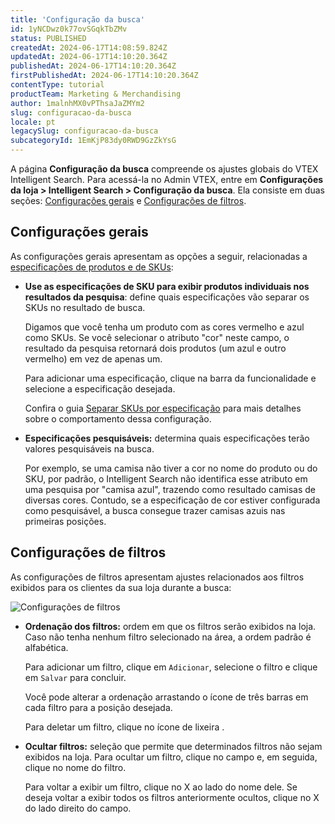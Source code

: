 ```yaml
---
title: 'Configuração da busca'
id: 1yNCDwz0k77ovSGqkTbZMv
status: PUBLISHED
createdAt: 2024-06-17T14:08:59.824Z
updatedAt: 2024-06-17T14:10:20.364Z
publishedAt: 2024-06-17T14:10:20.364Z
firstPublishedAt: 2024-06-17T14:10:20.364Z
contentType: tutorial
productTeam: Marketing & Merchandising
author: 1malnhMX0vPThsaJaZMYm2
slug: configuracao-da-busca
locale: pt
legacySlug: configuracao-da-busca
subcategoryId: 1EmKjP83dy0RWD9GzZkYsG
---
```


A página **Configuração da busca** compreende os ajustes globais do VTEX Intelligent Search. Para acessá-la no Admin VTEX, entre em **Configurações da loja > Intelligent Search > Configuração da busca**. Ela consiste em duas seções: [Configurações gerais](#configuracoes-gerais) e [Configurações de filtros](#configuracoes-de-filtros).

## Configurações gerais

As configurações gerais apresentam as opções a seguir, relacionadas a [especificações de produtos e de SKUs](https://help.vtex.com/pt/tracks/catalogo-101--5AF0XfnjfWeopIFBgs3LIQ/2NQoBv8m4Yz3oQaLgDRagP):

* **Use as especificações de SKU para exibir produtos individuais nos resultados da pesquisa**: define quais especificações vão separar os SKUs no resultado de busca.

    Digamos que você tenha um produto com as cores vermelho e azul como SKUs. Se você selecionar o atributo "cor" neste campo, o resultado da pesquisa retornará dois produtos (um azul e outro vermelho) em vez de apenas um.

    Para adicionar uma especificação, clique na barra da funcionalidade e selecione a especificação desejada.

    Confira o guia [Separar SKUs por especificação](https://help.vtex.com/pt/tracks/vtex-intelligent-search--19wrbB7nEQcmwzDPl1l4Cb/5uVxuWxTA8VvLX3G8UCcUE) para mais detalhes sobre o comportamento dessa configuração. 

* **Especificações pesquisáveis:** determina quais especificações terão valores pesquisáveis na busca.

    Por exemplo, se uma camisa não tiver a cor no nome do produto ou do SKU, por padrão, o Intelligent Search não identifica esse atributo em uma pesquisa por "camisa azul", trazendo como resultado camisas de diversas cores. Contudo, se a especificação de cor estiver configurada como pesquisável, a busca consegue trazer camisas azuis nas primeiras posições.

## Configurações de filtros

As configurações de filtros apresentam ajustes relacionados aos filtros exibidos para os clientes da sua loja durante a busca:

![Configurações de filtros](https://images.ctfassets.net/alneenqid6w5/mSm3lqR5H5pTn1AVrhYk8/d30c6a13e65de39d0273a014abf55781/configuracoes_de_filtro_pt.png)

* **Ordenação dos filtros:** ordem em que os filtros serão exibidos na loja. Caso não tenha nenhum filtro selecionado na área, a ordem padrão é alfabética.

    Para adicionar um filtro, clique em `Adicionar`, selecione o filtro e clique em `Salvar` para concluir.

    Você pode alterar a ordenação arrastando o ícone de três barras <i class="fas fa-grip-vertical"></i> em cada filtro para a posição desejada.

    Para deletar um filtro, clique no ícone de lixeira <i class="fas fa-trash-alt"></i>.

* **Ocultar filtros:** seleção que permite que determinados filtros não sejam exibidos na loja. Para ocultar um filtro, clique no campo e, em seguida, clique no nome do filtro. 

    Para voltar a exibir um filtro, clique no X ao lado do nome dele. Se deseja voltar a exibir todos os filtros anteriormente ocultos, clique no X do lado direito do campo.

